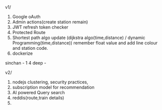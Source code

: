 v1/
1. Google oAuth
2. Admin actions(create station remain)
3. JWT refresh token checker
4. Protected Route
6. Shortest path algo update (dijkstra algo(time,distance) / dynamic Programming(time,distance)) remember float value and add line colour and station code. 
11. dockerize 

sinchan - 1 4 
deep - 


v2/
1. nodejs clustering, security practices,
2. subscription model for recommendation
3. AI powered Query search
4. reddis(route,train details)
5.